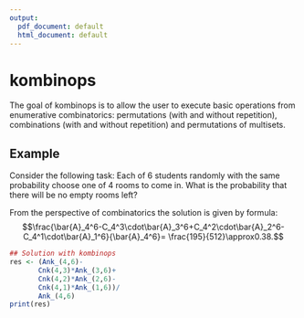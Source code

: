 ```yaml
---
output:
  pdf_document: default
  html_document: default
---
```

# kombinops

The goal of kombinops is to allow the user to execute basic operations from enumerative combinatorics: 
permutations (with and without repetition), combinations (with and without repetition) and permutations 
of multisets.

## Example

Consider the following task: Each of 6 students randomly with the same probability choose 
one of 4 rooms to come in. What is the probability that there will be no empty rooms left?

From the perspective of combinatorics the solution is given by formula:
$$\frac{\bar{A}_4^6-C_4^3\cdot\bar{A}_3^6+C_4^2\cdot\bar{A}_2^6-C_4^1\cdot\bar{A}_1^6}{\bar{A}_4^6}=
\frac{195}{512}\approx0.38.$$

```r
## Solution with kombinops
res <- (Ank_(4,6)-
       Cnk(4,3)*Ank_(3,6)+
       Cnk(4,2)*Ank_(2,6)-
       Cnk(4,1)*Ank_(1,6))/
       Ank_(4,6)
print(res)
```

